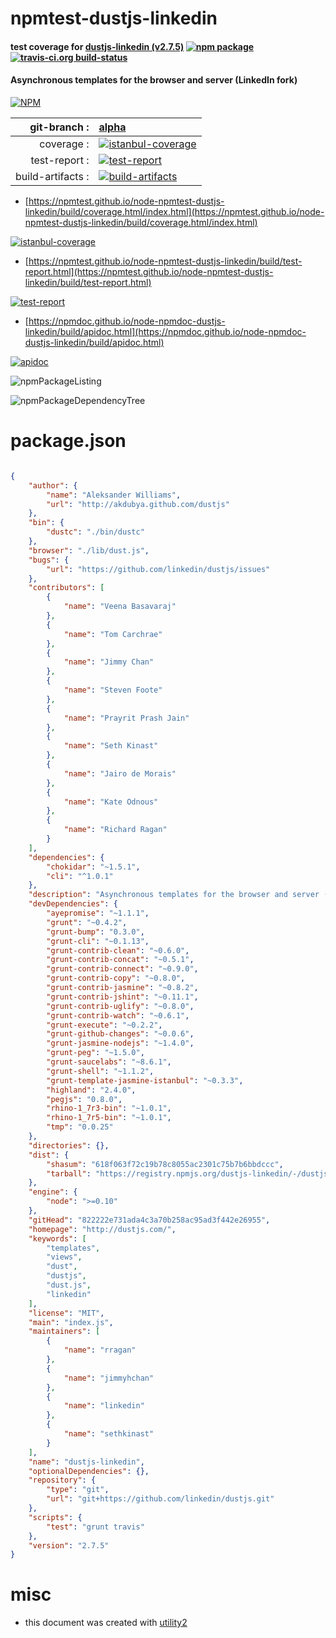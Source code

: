 # npmtest-dustjs-linkedin

#### test coverage for  [dustjs-linkedin (v2.7.5)](http://dustjs.com/)  [![npm package](https://img.shields.io/npm/v/npmtest-dustjs-linkedin.svg?style=flat-square)](https://www.npmjs.org/package/npmtest-dustjs-linkedin) [![travis-ci.org build-status](https://api.travis-ci.org/npmtest/node-npmtest-dustjs-linkedin.svg)](https://travis-ci.org/npmtest/node-npmtest-dustjs-linkedin)

#### Asynchronous templates for the browser and server (LinkedIn fork)

[![NPM](https://nodei.co/npm/dustjs-linkedin.png?downloads=true&downloadRank=true&stars=true)](https://www.npmjs.com/package/dustjs-linkedin)

| git-branch : | [alpha](https://github.com/npmtest/node-npmtest-dustjs-linkedin/tree/alpha)|
|--:|:--|
| coverage : | [![istanbul-coverage](https://npmtest.github.io/node-npmtest-dustjs-linkedin/build/coverage.badge.svg)](https://npmtest.github.io/node-npmtest-dustjs-linkedin/build/coverage.html/index.html)|
| test-report : | [![test-report](https://npmtest.github.io/node-npmtest-dustjs-linkedin/build/test-report.badge.svg)](https://npmtest.github.io/node-npmtest-dustjs-linkedin/build/test-report.html)|
| build-artifacts : | [![build-artifacts](https://npmtest.github.io/node-npmtest-dustjs-linkedin/glyphicons_144_folder_open.png)](https://github.com/npmtest/node-npmtest-dustjs-linkedin/tree/gh-pages/build)|

- [https://npmtest.github.io/node-npmtest-dustjs-linkedin/build/coverage.html/index.html](https://npmtest.github.io/node-npmtest-dustjs-linkedin/build/coverage.html/index.html)

[![istanbul-coverage](https://npmtest.github.io/node-npmtest-dustjs-linkedin/build/screenCapture.buildCi.browser.%252Ftmp%252Fbuild%252Fcoverage.lib.html.png)](https://npmtest.github.io/node-npmtest-dustjs-linkedin/build/coverage.html/index.html)

- [https://npmtest.github.io/node-npmtest-dustjs-linkedin/build/test-report.html](https://npmtest.github.io/node-npmtest-dustjs-linkedin/build/test-report.html)

[![test-report](https://npmtest.github.io/node-npmtest-dustjs-linkedin/build/screenCapture.buildCi.browser.%252Ftmp%252Fbuild%252Ftest-report.html.png)](https://npmtest.github.io/node-npmtest-dustjs-linkedin/build/test-report.html)

- [https://npmdoc.github.io/node-npmdoc-dustjs-linkedin/build/apidoc.html](https://npmdoc.github.io/node-npmdoc-dustjs-linkedin/build/apidoc.html)

[![apidoc](https://npmdoc.github.io/node-npmdoc-dustjs-linkedin/build/screenCapture.buildCi.browser.%252Ftmp%252Fbuild%252Fapidoc.html.png)](https://npmdoc.github.io/node-npmdoc-dustjs-linkedin/build/apidoc.html)

![npmPackageListing](https://npmtest.github.io/node-npmtest-dustjs-linkedin/build/screenCapture.npmPackageListing.svg)

![npmPackageDependencyTree](https://npmtest.github.io/node-npmtest-dustjs-linkedin/build/screenCapture.npmPackageDependencyTree.svg)



# package.json

```json

{
    "author": {
        "name": "Aleksander Williams",
        "url": "http://akdubya.github.com/dustjs"
    },
    "bin": {
        "dustc": "./bin/dustc"
    },
    "browser": "./lib/dust.js",
    "bugs": {
        "url": "https://github.com/linkedin/dustjs/issues"
    },
    "contributors": [
        {
            "name": "Veena Basavaraj"
        },
        {
            "name": "Tom Carchrae"
        },
        {
            "name": "Jimmy Chan"
        },
        {
            "name": "Steven Foote"
        },
        {
            "name": "Prayrit Prash Jain"
        },
        {
            "name": "Seth Kinast"
        },
        {
            "name": "Jairo de Morais"
        },
        {
            "name": "Kate Odnous"
        },
        {
            "name": "Richard Ragan"
        }
    ],
    "dependencies": {
        "chokidar": "~1.5.1",
        "cli": "^1.0.1"
    },
    "description": "Asynchronous templates for the browser and server (LinkedIn fork)",
    "devDependencies": {
        "ayepromise": "~1.1.1",
        "grunt": "~0.4.2",
        "grunt-bump": "0.3.0",
        "grunt-cli": "~0.1.13",
        "grunt-contrib-clean": "~0.6.0",
        "grunt-contrib-concat": "~0.5.1",
        "grunt-contrib-connect": "~0.9.0",
        "grunt-contrib-copy": "~0.8.0",
        "grunt-contrib-jasmine": "~0.8.2",
        "grunt-contrib-jshint": "~0.11.1",
        "grunt-contrib-uglify": "~0.8.0",
        "grunt-contrib-watch": "~0.6.1",
        "grunt-execute": "~0.2.2",
        "grunt-github-changes": "~0.0.6",
        "grunt-jasmine-nodejs": "~1.4.0",
        "grunt-peg": "~1.5.0",
        "grunt-saucelabs": "~8.6.1",
        "grunt-shell": "~1.1.2",
        "grunt-template-jasmine-istanbul": "~0.3.3",
        "highland": "2.4.0",
        "pegjs": "0.8.0",
        "rhino-1_7r3-bin": "~1.0.1",
        "rhino-1_7r5-bin": "~1.0.1",
        "tmp": "0.0.25"
    },
    "directories": {},
    "dist": {
        "shasum": "618f063f72c19b78c8055ac2301c75b7b6bbdccc",
        "tarball": "https://registry.npmjs.org/dustjs-linkedin/-/dustjs-linkedin-2.7.5.tgz"
    },
    "engine": {
        "node": ">=0.10"
    },
    "gitHead": "822222e731ada4c3a70b258ac95ad3f442e26955",
    "homepage": "http://dustjs.com/",
    "keywords": [
        "templates",
        "views",
        "dust",
        "dustjs",
        "dust.js",
        "linkedin"
    ],
    "license": "MIT",
    "main": "index.js",
    "maintainers": [
        {
            "name": "rragan"
        },
        {
            "name": "jimmyhchan"
        },
        {
            "name": "linkedin"
        },
        {
            "name": "sethkinast"
        }
    ],
    "name": "dustjs-linkedin",
    "optionalDependencies": {},
    "repository": {
        "type": "git",
        "url": "git+https://github.com/linkedin/dustjs.git"
    },
    "scripts": {
        "test": "grunt travis"
    },
    "version": "2.7.5"
}
```



# misc
- this document was created with [utility2](https://github.com/kaizhu256/node-utility2)
